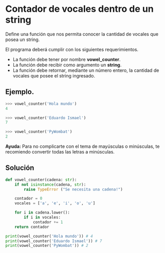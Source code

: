 # Contador de vocales dentro de un string

Define una función que nos permita conocer la cantidad de vocales que posea un string.

El programa deberá cumplir con los siguientes requerimientos.

- La función debe tener por nombre **vowel_counter**.
- La función debe recibir como argumento un **string**.
- La función debe retornar, mediante un número entero, la cantidad de vocales que posee el string ingresado.


## Ejemplo.
```python
>>> vowel_counter('Hola mundo')
4

>>> vowel_counter('Eduardo Ismael')
7

>>> vowel_counter('PyWombat')
2

```

**Ayuda:** Para no complicarte con el tema de mayúsculas o minúsculas, te recomiendo convertir todas las letras a minúsculas.

## Solución

```python
def vowel_counter(cadena: str):
    if not isinstance(cadena, str):
        raise TypeError ("Se necesita una cadena!")

    contador = 0
    vocales = ['a', 'e', 'i', 'o', 'u']

    for i in cadena.lower():
        if i in vocales:
            contador += 1
    return contador

print(vowel_counter('Hola mundo')) # 4
print(vowel_counter('Eduardo Ismael')) # 7
print(vowel_counter('PyWombat')) # 2

```